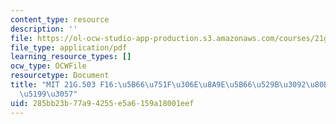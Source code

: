 ```yaml
---
content_type: resource
description: ''
file: https://ol-ocw-studio-app-production.s3.amazonaws.com/courses/21g-503-japanese-iii-fall-2019/285bb23b77a94255e5a6159a18001eef_MIT21G_503F16_track06_ja_300k.pdf
file_type: application/pdf
learning_resource_types: []
ocw_type: OCWFile
resourcetype: Document
title: "MIT 21G.503 F16:\u5B66\u751F\u306E\u8A9E\u5B66\u529B\u3092\u80B2\u3066\u308B\
  \u5199\u3057"
uid: 285bb23b-77a9-4255-e5a6-159a18001eef
---
```

